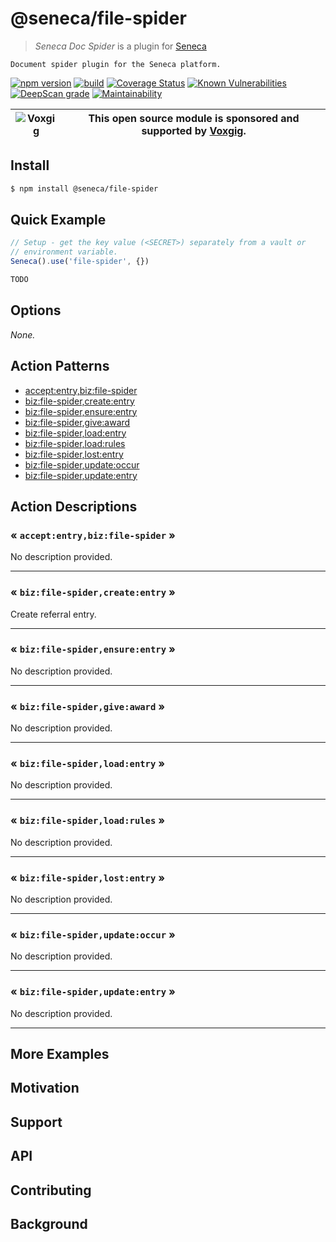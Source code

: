 # @seneca/file-spider

> _Seneca Doc Spider_ is a plugin for [Seneca](http://senecajs.org)

    Document spider plugin for the Seneca platform.

[![npm version](https://img.shields.io/npm/v/@seneca/file-spider.svg)](https://npmjs.com/package/@seneca/file-spider)
[![build](https://github.com/senecajs/seneca-file-spider/actions/workflows/build.yml/badge.svg)](https://github.com/senecajs/seneca-file-spider/actions/workflows/build.yml)
[![Coverage Status](https://coveralls.io/repos/github/senecajs/seneca-file-spider/badge.svg?branch=main)](https://coveralls.io/github/senecajs/seneca-file-spider?branch=main)
[![Known Vulnerabilities](https://snyk.io/test/github/senecajs/seneca-file-spider/badge.svg)](https://snyk.io/test/github/senecajs/seneca-file-spider)
[![DeepScan grade](https://deepscan.io/api/teams/5016/projects/20872/branches/581541/badge/grade.svg)](https://deepscan.io/dashboard#view=project&tid=5016&pid=20872&bid=581541)
[![Maintainability](https://api.codeclimate.com/v1/badges/8242b80adb8acb685afd/maintainability)](https://codeclimate.com/github/senecajs/seneca-file-spider/maintainability)

| ![Voxgig](https://www.voxgig.com/res/img/vgt01r.png) | This open source module is sponsored and supported by [Voxgig](https://www.voxgig.com). |
| ---------------------------------------------------- | --------------------------------------------------------------------------------------- |

## Install

```sh
$ npm install @seneca/file-spider
```

## Quick Example

```js
// Setup - get the key value (<SECRET>) separately from a vault or
// environment variable.
Seneca().use('file-spider', {})

TODO
```

<!--START:options-->

## Options

_None._

<!--END:options-->

<!--START:action-list-->


## Action Patterns

* [accept:entry,biz:file-spider](#-acceptentrybizrefer-)
* [biz:file-spider,create:entry](#-bizrefercreateentry-)
* [biz:file-spider,ensure:entry](#-bizreferensureentry-)
* [biz:file-spider,give:award](#-bizrefergiveaward-)
* [biz:file-spider,load:entry](#-bizreferloadentry-)
* [biz:file-spider,load:rules](#-bizreferloadrules-)
* [biz:file-spider,lost:entry](#-bizreferlostentry-)
* [biz:file-spider,update:occur](#-bizreferupdateoccur-)
* [biz:file-spider,update:entry](#-bizreferupdateentry-)


<!--END:action-list-->

<!--START:action-desc-->


## Action Descriptions

### &laquo; `accept:entry,biz:file-spider` &raquo;

No description provided.



----------
### &laquo; `biz:file-spider,create:entry` &raquo;

Create referral entry.



----------
### &laquo; `biz:file-spider,ensure:entry` &raquo;

No description provided.



----------
### &laquo; `biz:file-spider,give:award` &raquo;

No description provided.



----------
### &laquo; `biz:file-spider,load:entry` &raquo;

No description provided.



----------
### &laquo; `biz:file-spider,load:rules` &raquo;

No description provided.



----------
### &laquo; `biz:file-spider,lost:entry` &raquo;

No description provided.



----------
### &laquo; `biz:file-spider,update:occur` &raquo;

No description provided.



----------
### &laquo; `biz:file-spider,update:entry` &raquo;

No description provided.



----------


<!--END:action-desc-->

## More Examples

## Motivation

## Support

## API

## Contributing

## Background
